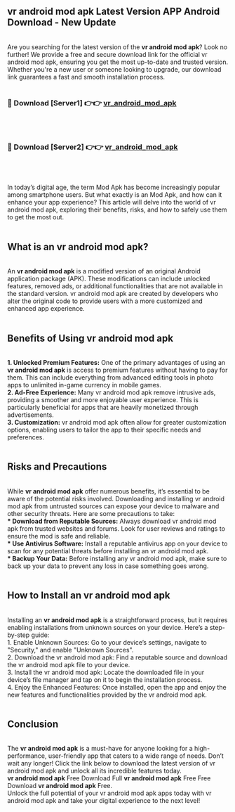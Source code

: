 ## vr android mod apk Latest Version APP Android Download - New Update
<br>
Are you searching for the latest version of the <strong>vr android mod apk</strong>? Look no further! We provide a free and secure download link for the official vr android mod apk, ensuring you get the most up-to-date and trusted version. Whether you're a new user or someone looking to upgrade, our download link guarantees a fast and smooth installation process.
<br>
<br>
<h3>🔴 Download [Server1] 👉👉 <a href="https://modyolo.store/vr+android+mod+apk">vr_android_mod_apk</a></h3><br>
<br>
<h3>🔴 Download [Server2] 👉👉 <a href="https://modyolo.store/vr+android+mod+apk">vr_android_mod_apk</a></h3><br>
<br>
<br>
In today’s digital age, the term Mod Apk has become increasingly popular among smartphone users. But what exactly is an Mod Apk, and how can it enhance your app experience? This article will delve into the world of vr android mod apk, exploring their benefits, risks, and how to safely use them to get the most out.
<br>
<br>
<h2>What is an vr android mod apk?</h2>
<br>
An <strong>vr android mod apk</strong> is a modified version of an original Android application package (APK). These modifications can include unlocked features, removed ads, or additional functionalities that are not available in the standard version. vr android mod apk are created by developers who alter the original code to provide users with a more customized and enhanced app experience.
<br>
<br>
<h2>Benefits of Using vr android mod apk</h2>
<br>
<strong> 1. Unlocked Premium Features:</strong> One of the primary advantages of using an <strong>vr android mod apk</strong> is access to premium features without having to pay for them. This can include everything from advanced editing tools in photo apps to unlimited in-game currency in mobile games.
<br>
<strong> 2. Ad-Free Experience:</strong> Many vr android mod apk remove intrusive ads, providing a smoother and more enjoyable user experience. This is particularly beneficial for apps that are heavily monetized through advertisements.
<br>
<strong> 3. Customization:</strong> vr android mod apk often allow for greater customization options, enabling users to tailor the app to their specific needs and preferences.
<br>
<br>
<h2>Risks and Precautions</h2>
<br>
While <strong>vr android mod apk</strong> offer numerous benefits, it’s essential to be aware of the potential risks involved. Downloading and installing vr android mod apk from untrusted sources can expose your device to malware and other security threats. Here are some precautions to take:
<br>
<strong> * Download from Reputable Sources:</strong> Always download vr android mod apk from trusted websites and forums. Look for user reviews and ratings to ensure the mod is safe and reliable.
<br>
<strong> * Use Antivirus Software:</strong> Install a reputable antivirus app on your device to scan for any potential threats before installing an vr android mod apk.
<br>
<strong> * Backup Your Data:</strong> Before installing any vr android mod apk, make sure to back up your data to prevent any loss in case something goes wrong.
<br>
<br>
<h2>How to Install an vr android mod apk</h2>
<br>
Installing an <strong>vr android mod apk</strong> is a straightforward process, but it requires enabling installations from unknown sources on your device. Here’s a step-by-step guide:
<br>
 1. Enable Unknown Sources: Go to your device’s settings, navigate to "Security," and enable "Unknown Sources".
<br>
 2. Download the vr android mod apk: Find a reputable source and download the vr android mod apk file to your device.
<br>
 3. Install the vr android mod apk: Locate the downloaded file in your device’s file manager and tap on it to begin the installation process.
<br>
 4. Enjoy the Enhanced Features: Once installed, open the app and enjoy the new features and functionalities provided by the vr android mod apk.
<br>
<br>
<h2><strong>Conclusion</strong></h2>
<br>
The <strong>vr android mod apk</strong> is a must-have for anyone looking for a high-performance, user-friendly app that caters to a wide range of needs. Don’t wait any longer! Click the link below to download the latest version of vr android mod apk and unlock all its incredible features today.
<br>
<strong>vr android mod apk</strong> Free Download Full <strong>vr android mod apk</strong> Free Free Download <strong>vr android mod apk</strong> Free.
<br>
Unlock the full potential of your vr android mod apk apps today with vr android mod apk and take your digital experience to the next level!